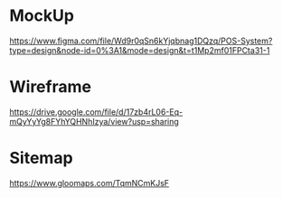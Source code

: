<h1>MockUp</h1>

https://www.figma.com/file/Wd9r0qSn6kYjqbnag1DQzq/POS-System?type=design&node-id=0%3A1&mode=design&t=t1Mp2mf01FPCta31-1

<h1>Wireframe</h1>

https://drive.google.com/file/d/17zb4rL06-Eq-mQyYyYg8FYhYQHNhIzya/view?usp=sharing

<h1>Sitemap</h1>

https://www.gloomaps.com/TqmNCmKJsF
